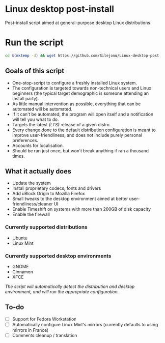 # Linux desktop post-install
Post-install script aimed at general-purpose desktop Linux distributions.

# Run the script
```bash
cd $(mktemp -d) && wget https://github.com/Silejonu/Linux-desktop-post-install/archive/refs/heads/main.zip && unzip main.zip && cd Linux-desktop-post-install-main && bash ./linux_desktop_post-install.sh
```

## Goals of this script
- One-stop-script to configure a freshly installed Linux system.
- The configuration is targeted towards non-technical users and Linux beginners (the typical target demographic is someone attending an install party).
- As little manual intervention as possible, everything that can be automated will be automated.
- If it can't be automated, the program will open itself and a notification will tell you what to do.
- Targets the latest *(LTS)* release of a given distro.
- Every change done to the default distribution configuration is meant to improve user-friendliness, and does not include purely personal preferences.
- Accounts for localisation.
- Should be ran just once, but won't break anything if ran a thousand times.

## What it actually does
- Update the system
- Install proprietary codecs, fonts and drivers
- Add uBlock Origin to Mozilla Firefox
- Small tweaks to the desktop environment aimed at better user-friendliness/cleaner UI
- Enable Timeshift on systems with more than 200GB of disk capacity
- Enable the firewall

### Currently supported distributions
- Ubuntu
- Linux Mint

### Currently supported desktop environments
- GNOME
- Cinnamon
- XFCE

*The script will automatically detect the distribution and desktop environment, and will run the appropriate configuration.*

## To-do

- [ ] Support for Fedora Workstation
- [ ] Automatically configure Linux Mint's mirrors (currently defaults to using mirrors in France)
- [ ] Comments cleanup / translation
